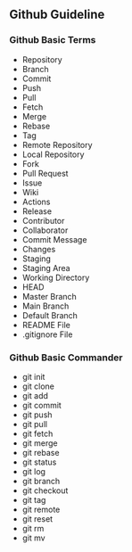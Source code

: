 ## Github Guideline

### Github Basic Terms

* Repository
* Branch
* Commit
* Push
* Pull
* Fetch
* Merge
* Rebase
* Tag
* Remote Repository
* Local Repository
* Fork
* Pull Request
* Issue
* Wiki
* Actions
* Release
* Contributor
* Collaborator
* Commit Message
* Changes
* Staging
* Staging Area
* Working Directory
* HEAD
* Master Branch
* Main Branch
* Default Branch
* README File
* .gitignore File

### Github Basic Commander

* git init
* git clone
* git add
* git commit
* git push
* git pull
* git fetch
* git merge
* git rebase
* git status
* git log
* git branch
* git checkout
* git tag
* git remote
* git reset
* git rm
* git mv
